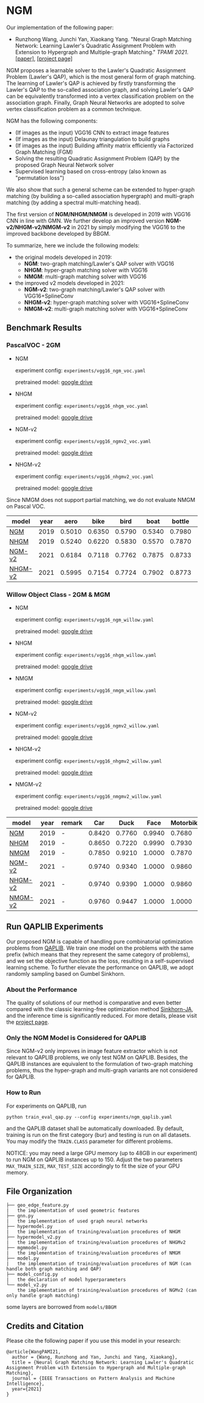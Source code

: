 # NGM

Our implementation of the following paper:
* Runzhong Wang, Junchi Yan, Xiaokang Yang. "Neural Graph Matching Network: Learning Lawler's Quadratic Assignment Problem with Extension to Hypergraph and Multiple-graph Matching." _TPAMI 2021_.
  [[paper]](https://ieeexplore.ieee.org/document/9426408), [[project page]](http://thinklab.sjtu.edu.cn/project/NGM/index.html)

NGM proposes a learnable solver to the Lawler's Quadratic Assignment Problem (Lawler's QAP), which is the most general form of graph matching. 
The learning of Lawler's QAP is achieved by firstly transforming the Lawler's QAP to the so-called association graph, and solving Lawler's QAP can be equivalently transformed into a vertex classification problem on the association graph. 
Finally, Graph Neural Networks are adopted to solve vertex classification problem as a common technique.

NGM has the following components:
* (If images as the input) VGG16 CNN to extract image features
* (If images as the input) Delaunay triangulation to build graphs
* (If images as the input) Building affinity matrix efficiently via Factorized Graph Matching (FGM)
* Solving the resulting Quadratic Assignment Problem (QAP) by the proposed Graph Neural Network solver
* Supervised learning based on cross-entropy (also known as "permutation loss")

We also show that such a general scheme can be extended to hyper-graph matching (by building a so-called association hypergraph) and multi-graph matching (by adding a spectral multi-matching head).

The first version of **NGM/NHGM/NMGM** is developed in 2019 with VGG16 CNN in line with GMN. We further develop an improved version **NGM-v2/NHGM-v2/NMGM-v2** in 2021 by simply modifying the VGG16 to the improved backbone developed by BBGM.

To summarize, here we include the following models:
* the original models developed in 2019:
  * **NGM**:  two-graph matching/Lawler's QAP solver with VGG16
  * **NHGM**: hyper-graph matching solver with VGG16
  * **NMGM**: multi-graph matching solver with VGG16
* the improved v2 models developed in 2021:
  * **NGM-v2**: two-graph matching/Lawler's QAP solver with VGG16+SplineConv
  * **NHGM-v2**: hyper-graph matching solver with VGG16+SplineConv
  * **NMGM-v2**: multi-graph matching solver with VGG16+SplineConv

## Benchmark Results
### PascalVOC - 2GM
* NGM 
  
  experiment config: ``experiments/vgg16_ngm_voc.yaml``

  pretrained model: [google drive](https://drive.google.com/file/d/1jwlkkSnbHLHHIrWyBnURKvTmI5Iiz8IR/view?usp=sharing)

* NHGM

  experiment config: ``experiments/vgg16_nhgm_voc.yaml``

  pretrained model: [google drive](https://drive.google.com/file/d/1FuTeQOlZXrao6eELbdIt2oFQQ3ody1Il/view?usp=sharing)

* NGM-v2

  experiment config: ``experiments/vgg16_ngmv2_voc.yaml``

  pretrained model: [google drive](https://drive.google.com/file/d/1jyb5y16OfnNDIPfuDb17wsOjz8oH6av3/view?usp=sharing)

* NHGM-v2

  experiment config: ``experiments/vgg16_nhgmv2_voc.yaml``

  pretrained model: [google drive](https://drive.google.com/file/d/1I42Z7sW5oQdQ9Grvb9gm-lQIxbYFt0EN/view?usp=sharing)

Since NMGM does not support partial matching, we do not evaluate NMGM on Pascal VOC.

| model                  | year | aero   | bike   | bird   | boat   | bottle | bus    | car    | cat    | chair  | cow    | table  | dog    | horse  | mbkie  | person | plant  | sheep  | sofa   | train  | tv     | mean   |
| ---------------------- | ---- | ------ | ------ | ------ | ------ | ------ | ------ | ------ | ------ | ------ | ------ | ------ | ------ | ------ | ------ | ------ | ------ | ------ | ------ | ------ | ------ | ------ |
| [NGM](https://thinkmatch.readthedocs.io/en/latest/guide/models.html#ngm) | 2019 | 0.5010 | 0.6350 | 0.5790 | 0.5340 | 0.7980 | 0.7710 | 0.7360 | 0.6820 | 0.4110 | 0.6640 | 0.4080 | 0.6030 | 0.6190 | 0.6350 | 0.4560 | 0.7710 | 0.6930 | 0.6550 | 0.7920 | 0.8820 | 0.6413 |
| [NHGM](https://thinkmatch.readthedocs.io/en/latest/guide/models.html#ngm) | 2019 | 0.5240 | 0.6220 | 0.5830 | 0.5570 | 0.7870 | 0.7770 | 0.7440 | 0.7070 | 0.4200 | 0.6460 | 0.5380 | 0.6100 | 0.6190 | 0.6080 | 0.4680 | 0.7910 | 0.6680 | 0.5510 | 0.8090 | 0.8870 | 0.6458 |
| [NGM-v2](https://thinkmatch.readthedocs.io/en/latest/guide/models.html#ngm) | 2021 | 0.6184 | 0.7118 | 0.7762 | 0.7875 | 0.8733 | 0.9363 | 0.8770 | 0.7977 | 0.5535 | 0.7781 | 0.8952 | 0.7880 | 0.8011 | 0.7923 | 0.6258 | 0.9771 | 0.7769 | 0.7574 | 0.9665 | 0.9323 | 0.8011 |
| [NHGM-v2](https://thinkmatch.readthedocs.io/en/latest/guide/models.html#ngm) | 2021 | 0.5995 | 0.7154 | 0.7724 | 0.7902 | 0.8773 | 0.9457 | 0.8903 | 0.8181 | 0.5995 | 0.8129 | 0.8695 | 0.7811 | 0.7645 | 0.7750 | 0.6440 | 0.9872 | 0.7778 | 0.7538 | 0.9787 | 0.9280 | 0.8040 |

### Willow Object Class - 2GM & MGM
* NGM 
  
  experiment config: ``experiments/vgg16_ngm_willow.yaml``

  pretrained model: [google drive](https://drive.google.com/file/d/1lpZFO7I7BOz_syfnxIOC35FccZoE61rv/view?usp=sharing)
  
* NHGM

  experiment config: ``experiments/vgg16_nhgm_willow.yaml``

  pretrained model: [google drive](https://drive.google.com/file/d/1EqKSczxHbDIaEqu8C2ZaLjced3X6OKqI/view?usp=sharing)

* NMGM
  
  experiment config: ``experiments/vgg16_nmgm_willow.yaml``
  
  pretrained model: [google drive](https://drive.google.com/file/d/1dsOmB_HiKJCE9UOSMwsALPXHNYNDxZ3d/view?usp=sharing)
  
* NGM-v2

  experiment config: ``experiments/vgg16_ngmv2_willow.yaml``

  pretrained model: [google drive](https://drive.google.com/file/d/1ZN8oZZOEGk1Ax_pL75jMbq1Mke9WPkR7/view?usp=sharing)
  
* NHGM-v2

  experiment config: ``experiments/vgg16_nhgmv2_willow.yaml``

  pretrained model: [google drive](https://drive.google.com/file/d/1xEEuaeHrM9SvoS2iSmhpa0wAFPOcuzvS/view?usp=sharing)

* NMGM-v2

  experiment config: ``experiments/vgg16_nmgmv2_willow.yaml``

  pretrained model: [google drive](https://drive.google.com/file/d/1UMy7i0-LSAHMB2PBtHSbqkMSSFTLMKy9/view?usp=sharing)

| model                    | year | remark          | Car    | Duck   | Face   | Motorbike | Winebottle | mean   |
| ------------------------ | ---- | --------------- | ------ | ------ | ------ | --------- | ---------- | ------ |
| [NGM](https://thinkmatch.readthedocs.io/en/latest/guide/models.html#ngm) | 2019 | -               | 0.8420 | 0.7760 | 0.9940 | 0.7680    | 0.8830     | 0.8530 |
| [NHGM](https://thinkmatch.readthedocs.io/en/latest/guide/models.html#ngm) | 2019 | -               | 0.8650 | 0.7220 | 0.9990 | 0.7930    | 0.8940     | 0.8550 |
| [NMGM](https://thinkmatch.readthedocs.io/en/latest/guide/models.html#ngm) | 2019 | -               | 0.7850 | 0.9210 | 1.0000 | 0.7870    | 0.9480     | 0.8880 |
| [NGM-v2](https://thinkmatch.readthedocs.io/en/latest/guide/models.html#ngm) | 2021 | -               | 0.9740 | 0.9340 | 1.0000 | 0.9860    | 0.9830     | 0.9754 |
| [NHGM-v2](https://thinkmatch.readthedocs.io/en/latest/guide/models.html#ngm) | 2021 | -               | 0.9740 | 0.9390 | 1.0000 | 0.9860    | 0.9890     | 0.9780 |
| [NMGM-v2](https://thinkmatch.readthedocs.io/en/latest/guide/models.html#ngm) | 2021 | -               | 0.9760 | 0.9447 | 1.0000 | 1.0000    | 0.9902     | 0.9822 |

## Run QAPLIB Experiments

Our proposed NGM is capable of handling pure combinatorial optimization problems from [QAPLIB](https://www.opt.math.tugraz.at/qaplib/).
We train one model on the problems with the same prefix (which means that they represent the same category of problems), and we set the objective function as the loss, resulting in a self-supervised learning scheme. 
To further elevate the performance on QAPLIB, we adopt randomly sampling based on Gumbel Sinkhorn.

### About the Performance
The quality of solutions of our method is comparative and even better compared with the classic learning-free optimization method [Sinkhorn-JA](https://epubs.siam.org/doi/abs/10.1137/18M1196480), and the inference time is significantly reduced. For more details, please visit the [project page](http://thinklab.sjtu.edu.cn/project/NGM/index.html).

### Only the NGM Model is Considered for QAPLIB
Since NGM-v2 only improves in image feature extractor which is not relevant to QAPLIB problems, we only test NGM on QAPLIB. Besides, the QAPLIB instances are equivalent to the formulation of two-graph matching problems, thus the hyper-graph and multi-graph variants are not considered for QAPLIB.

### How to Run
For experiments on QAPLIB, run
```
python train_eval_qap.py --config experiments/ngm_qaplib.yaml
```
and the QAPLIB dataset shall be automatically downloaded. By default, training is run on the first category (bur) and testing is run on all datasets. You may modify the ``TRAIN.CLASS`` parameter for different problems.

NOTICE: you may need a large GPU memory (up to 48GB in our experiment) to run NGM on QAPLIB instances up to 150. Adjust the two parameters ``MAX_TRAIN_SIZE``, ``MAX_TEST_SIZE`` accordingly to fit the size of your GPU memory.

## File Organization
```
├── geo_edge_feature.py
|   the implementation of used geometric features 
├── gnn.py
|   the implementation of used graph neural networks 
├── hypermodel.py
|   the implementation of training/evaluation procedures of NHGM
├── hypermodel_v2.py
|   the implementation of training/evaluation procedures of NHGMv2
├── mgmmodel.py
|   the implementation of training/evaluation procedures of NMGM
├── model.py
|   the implementation of training/evaluation procedures of NGM (can handle both graph matching and QAP)
├── model_config.py
|   the declaration of model hyperparameters
└── model_v2.py
    the implementation of training/evaluation procedures of NGMv2 (can only handle graph matching)
```
some layers are borrowed from ``models/BBGM``

## Credits and Citation

Please cite the following paper if you use this model in your research:
```
@article{WangPAMI21,
  author = {Wang, Runzhong and Yan, Junchi and Yang, Xiaokang},
  title = {Neural Graph Matching Network: Learning Lawler's Quadratic Assignment Problem with Extension to Hypergraph and Multiple-graph Matching},
  journal = {IEEE Transactions on Pattern Analysis and Machine Intelligence},
  year={2021}
}
```
